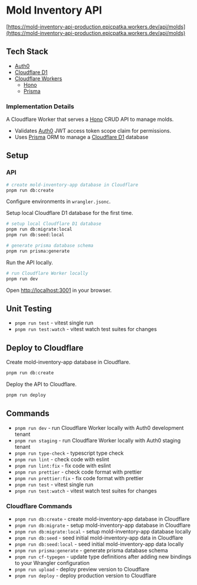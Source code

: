 # Mold Inventory API

[https://mold-inventory-api-production.epicpatka.workers.dev/api/molds](https://mold-inventory-api-production.epicpatka.workers.dev/api/molds)

## Tech Stack

- [Auth0](https://auth0.com/)
- [Cloudflare D1](https://developers.cloudflare.com/d1/)
- [Cloudflare Workers](https://developers.cloudflare.com/workers/)
  - [Hono](https://hono.dev/)
  - [Prisma](https://www.prisma.io/)

### Implementation Details

A Cloudflare Worker that serves a [Hono](https://hono.dev/) CRUD API to manage molds.

- Validates [Auth0](https://auth0.com/) JWT access token scope claim for permissions.
- Uses [Prisma](https://www.prisma.io/) ORM to manage a [Cloudflare D1](https://developers.cloudflare.com/d1/) database

## Setup

### API

```bash
# create mold-inventory-app database in Cloudflare
pnpm run db:create
```

Configure environments in `wrangler.jsonc`.

Setup local Cloudflare D1 database for the first time.

```bash
# setup local Cloudflare D1 database
pnpm run db:migrate:local
pnpm run db:seed:local

# generate prisma database schema
pnpm run prisma:generate
```

Run the API locally.

```bash
# run Cloudflare Worker locally
pnpm run dev
```

Open [http://localhost:3001](http://localhost:3001) in your browser.

## Unit Testing

- `pnpm run test` - vitest single run
- `pnpm run test:watch` - vitest watch test suites for changes

## Deploy to Cloudflare

Create mold-inventory-app database in Cloudflare.

```bash
pnpm run db:create
```

Deploy the API to Cloudflare.

```bash
pnpm run deploy
```

## Commands

- `pnpm run dev` - run Cloudflare Worker locally with Auth0 development tenant
- `pnpm run staging` - run Cloudflare Worker locally with Auth0 staging tenant
- `pnpm run type-check` - typescript type check
- `pnpm run lint` - check code with eslint
- `pnpm run lint:fix` - fix code with eslint
- `pnpm run prettier` - check code format with prettier
- `pnpm run prettier:fix` - fix code format with prettier
- `pnpm run test` - vitest single run
- `pnpm run test:watch` - vitest watch test suites for changes

### Cloudflare Commands

- `pnpm run db:create` - create mold-inventory-app database in Cloudflare
- `pnpm run db:migrate` - setup mold-inventory-app database in Cloudflare
- `pnpm run db:migrate:local` - setup mold-inventory-app database locally
- `pnpm run db:seed` - seed initial mold-inventory-app data in Cloudflare
- `pnpm run db:seed:local` - seed initial mold-inventory-app data locally
- `pnpm run prisma:generate` - generate prisma database schema
- `pnpm run cf-typegen` - update type definitions after adding new bindings to your Wrangler configuration
- `pnpm run upload` - deploy preview version to Cloudflare
- `pnpm run deploy` - deploy production version to Cloudflare
